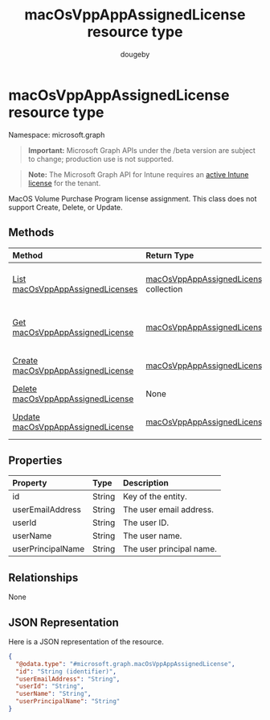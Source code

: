 ﻿---
title: "macOsVppAppAssignedLicense resource type"
description: "MacOS Volume Purchase Program license assignment. This class does not support Create, Delete, or Update."
author: "dougeby"
localization_priority: Normal
ms.prod: "intune"
doc_type: resourcePageType
---

# macOsVppAppAssignedLicense resource type

Namespace: microsoft.graph

> **Important:** Microsoft Graph APIs under the /beta version are subject to change; production use is not supported.

> **Note:** The Microsoft Graph API for Intune requires an [active Intune license](https://go.microsoft.com/fwlink/?linkid=839381) for the tenant.

MacOS Volume Purchase Program license assignment. This class does not support Create, Delete, or Update.

## Methods

| Method                                                                                       | Return Type                                                                                     | Description                                                                                                                            |
| :------------------------------------------------------------------------------------------- | :---------------------------------------------------------------------------------------------- | :------------------------------------------------------------------------------------------------------------------------------------- |
| [List macOsVppAppAssignedLicenses](../api/intune-apps-macosvppappassignedlicense-list.md)    | [macOsVppAppAssignedLicense](../resources/intune-apps-macosvppappassignedlicense.md) collection | List properties and relationships of the [macOsVppAppAssignedLicense](../resources/intune-apps-macosvppappassignedlicense.md) objects. |
| [Get macOsVppAppAssignedLicense](../api/intune-apps-macosvppappassignedlicense-get.md)       | [macOsVppAppAssignedLicense](../resources/intune-apps-macosvppappassignedlicense.md)            | Read properties and relationships of the [macOsVppAppAssignedLicense](../resources/intune-apps-macosvppappassignedlicense.md) object.  |
| [Create macOsVppAppAssignedLicense](../api/intune-apps-macosvppappassignedlicense-create.md) | [macOsVppAppAssignedLicense](../resources/intune-apps-macosvppappassignedlicense.md)            | Create a new [macOsVppAppAssignedLicense](../resources/intune-apps-macosvppappassignedlicense.md) object.                              |
| [Delete macOsVppAppAssignedLicense](../api/intune-apps-macosvppappassignedlicense-delete.md) | None                                                                                            | Deletes a [macOsVppAppAssignedLicense](../resources/intune-apps-macosvppappassignedlicense.md).                                        |
| [Update macOsVppAppAssignedLicense](../api/intune-apps-macosvppappassignedlicense-update.md) | [macOsVppAppAssignedLicense](../resources/intune-apps-macosvppappassignedlicense.md)            | Update the properties of a [macOsVppAppAssignedLicense](../resources/intune-apps-macosvppappassignedlicense.md) object.                |

## Properties

| Property          | Type   | Description              |
| :---------------- | :----- | :----------------------- |
| id                | String | Key of the entity.       |
| userEmailAddress  | String | The user email address.  |
| userId            | String | The user ID.             |
| userName          | String | The user name.           |
| userPrincipalName | String | The user principal name. |

## Relationships

None

## JSON Representation

Here is a JSON representation of the resource.

<!-- {
  "blockType": "resource",
  "keyProperty": "id",
  "@odata.type": "microsoft.graph.macOsVppAppAssignedLicense"
}
-->

```json
{
  "@odata.type": "#microsoft.graph.macOsVppAppAssignedLicense",
  "id": "String (identifier)",
  "userEmailAddress": "String",
  "userId": "String",
  "userName": "String",
  "userPrincipalName": "String"
}
```
